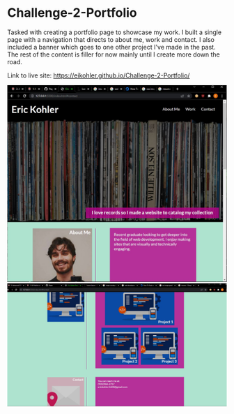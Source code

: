 # Challenge-2-Portfolio
Tasked with creating a portfolio page to showcase my work.
I built a single page with a navigation that directs to about me, work and contact.
I also included a banner which goes to one other project I've made in the past.
The rest of the content is filler for now mainly until I create more down the road.

Link to live site: https://eikohler.github.io/Challenge-2-Portfolio/

![Top of Page](screenshots/top_of_page.JPG)
![Bottom of Page](screenshots/bottom_of_page.JPG)